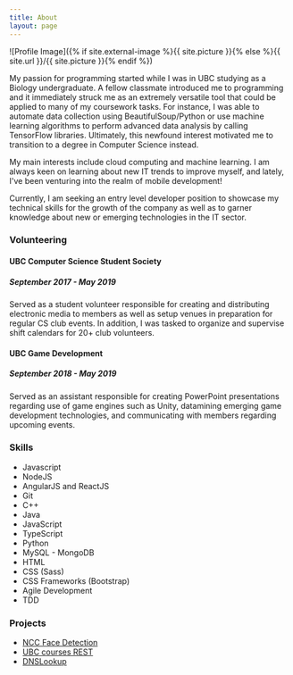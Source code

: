 ```yaml
---
title: About
layout: page
---
```

![Profile Image]({% if site.external-image %}{{ site.picture }}{% else %}{{ site.url }}/{{ site.picture }}{% endif %})

<p>My passion for programming started while I was in UBC studying as a Biology undergraduate. A fellow classmate introduced me to programming and it immediately struck me as an extremely versatile tool that could be applied to many of my coursework tasks. For instance, I was able to automate data collection using BeautifulSoup/Python or use machine learning algorithms to perform advanced data analysis by calling TensorFlow libraries. Ultimately, this newfound interest motivated me to transition to a degree in Computer Science instead.</p>

<p>My main interests include cloud computing and machine learning. I am always keen on learning about new IT trends to improve myself, and lately, I've been venturing into the realm of mobile development!</p>

<p>
Currently, I am seeking an entry level developer position to showcase my technical skills for the growth of the company as well as to garner knowledge about new or emerging technologies in the IT sector. </p>

<h3>Volunteering</h3>

<h4>UBC Computer Science Student Society</h4>
<h5>September 2017 - May 2019</h5>

<p>Served as a student volunteer responsible for creating and distributing electronic media to members as well as setup venues in preparation for regular CS club events. In addition, I was tasked to organize and supervise shift calendars for 20+ club volunteers. </p>

<h4>UBC Game Development</h4>
<h5>September 2018 - May 2019</h5>

<p>Served as an assistant responsible for creating PowerPoint presentations regarding use of game engines such as Unity, datamining emerging game development technologies, and communicating with members regarding upcoming events. </p>

<h3>Skills</h3>

<ul class="skill-list">
	<li>Javascript</li>
	<li>NodeJS</li>
	<li>AngularJS and ReactJS</li>
	<li>Git</li>
	<li>C++</li>
	<li>Java</li>
	<li>JavaScript</li>
	<li>TypeScript</li>
	<li>Python</li>
	<li>MySQL - MongoDB</li>
	<li>HTML</li>
	<li>CSS (Sass)</li>
	<li>CSS Frameworks (Bootstrap)</li>
	<li>Agile Development</li>
	<li>TDD</li>
</ul>

<h3>Projects</h3>

<ul>
	<li><a href="https://github.com/mkson668/NCC-face-detection">NCC Face Detection</a></li>
	<li><a href="https://github.com/mkson668/University-REST">UBC courses REST</a></li>
	<li><a href="https://github.com/mkson668/DNSLookup">DNSLookup</a></li>
</ul>
